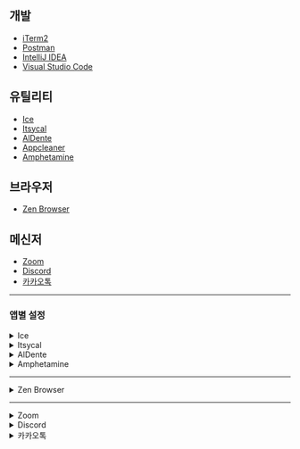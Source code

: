 ## 개발

- [iTerm2]
- [Postman]
- [IntelliJ IDEA]
- [Visual Studio Code]

## 유틸리티

- [Ice]
- [Itsycal]
- [AlDente]
- [Appcleaner]
- [Amphetamine]

## 브라우저

- [Zen Browser]

## 메신저

- [Zoom]
- [Discord]
- [카카오톡]


- - -


### 앱별 설정

<details>
  <summary>Ice</summary><br>

- General
  - Launch at login: Y
  - Show Ice icon: N
  - Use Ice bar: N
  - Show on click: Y
  - Show on hover: N
  - Show on scroll: N

  - Automatically rehide: Y
  - Strategy: Smart

  - Menu bar item spacing: -10

- Menu Bar Layout
  - Visible Section:
    - 오른쪽부터 차례대로 시계 + 제어센터, Itsycal, 와이파이, Amphetamine, AlDente 배터리 아이콘, Input Source(한/영)
  - Hidden Section, Always-Hidden Section은 유동적으로 설정

- Menu Bar Appearance: 전부 끄기

- Hotkeys: 전부 비워두기

- Advanced
  - Hide application menus when showing menu bar items: Y
  - Show selection dividers: N
  - Show all sections when Command + dragging menu bar items: N
  - Show context menu on right click: Y

  - Enable always-hidden section: Y
  - Always-hidden section can be shown: Y

- About
  - Automatically check for updates: Y
  - Automatically download updates: N
</details>

<details>
  <summary>Itsycal</summary><br>

- General
  - Launch at login: Y
  - Automatically check for updates: Y

  - First day of week: Sunday
  - Keyboard shortcut: `ctrl + opt + cmd + C`

  - Event list shows: 7 days

- Appearance
  - d
  - Show month in icon: Y
  - Show day of week in icon: Y

  - Calendar 크기 최대로
  - Theme: System
  - Highlight: S, T, T, S (격일로 음영 처리)

  - Show event dots: Y
    - Use colored dots: Y
  - Show event location: Y
  - Show days with no events: Y
  - Show calendar weeks: N
</details>

<details>
  <summary>AlDente</summary><br>

- General
  - Check for updates -> Check Automatically: Y
  - Launch at login: Y
  - Share technical data: N

- Charge
  - Disable Sleep until Charge Limit: Y
  - Turn display off when inactive: Mirror macOS

  - Hardware Battery Percentage: Y

- Appearance
  - Show Percentage: Y
  - Low Power Mode Tint: Y
  - Icon Style: AlDente Status

  - Show Dock Icon: N

  - Popup Window:
    - Show on Startup: N
    - Show Percentage: Y

  - Magsafe LED:
    - LED Setting: Always On
    - Indicate Charge Limit: Y
    - Blink Orange during Discharge: Y
</details>

<details>
  <summary>Amphetamine</summary><br>

- General
  - Quick-Start a Session: Right click (left click shows menu)
  
  - Launch Amphetamine at login: Y
  - Start session when Amphetamine launches: N
  - Start session after waking from sleep: N

  - Hide Amphetamine in the Dock: Y
  - Reduce motion: Y

- Session Defaults
  - Default Duration: Indefinitely
  - `Closed-Display Mode` 체크 풀고, 안내에 따라 `Power Protect for Amphetamine` 설치하기  
  -> 충전이 잠시 끊기더라도 화면이 꺼지지 않고, 충전기 없이도 클램쉘 모드 적용 가능!
  - 나머지 전부 끄기

- System Control, Triggers, Drive Alive, Notifications: 전부 끄기

- Hot Keys
  - Start or End Session: `ctrl + opt + cmd + Q`
    - If a session is already running: `End the session`
  - 나머지 전부 비워두기

- Appearance
  - Menu Bar Image: `!!! Zzz !!!`
  - Use low opacity when inactive: Y
  - 나머지 전부 끄기

- Statistics
  - Enable statistics collection: N
</details>

- - -

<details>
  <summary>Zen Browser</summary><br>

- General
  - General
    - Open previous windows and tabs: Y
    - Continue where you left off: N

    - Ctrl+Tab cycles through tabs in recently used order: N
    - Open links in tabs instead of new windows: Y
    - When you open a link, image or media in a new tab, switch to it immediately: N
    - Ask before closing multiple tabs: Y
    - Ask before quitting with `cmd + Q`: Y

  - Files and Applications
    - Save files to: `Downloads`
    - Play DRM-controlled content: Y

  - Zen Updates
    - Allow Zen to: `Check for updates but let you choose to install them`
  
  - Performance
    - Use recommended performance settings: Y

  - Browsing
    - Use autoscrolling: N
    - Use smooth scrolling: Y
    - Always use cursor keys to navigate within pages: N
    - Use the tab key to move focus between form controls and links: Y
    - Always underline links: N
    - Search for text when you start typing: Y
    - Enable Picture-in-Picture video controls: Y
    - Control media via keyboard, headset, or virtual interface: Y
    - Recommend extensions as you browse: N
    - Recommend features as you browse: N

- Look and Feel
  - Sidebar and tabs layout
    - Browser Layout: `Single Toolbar`

    - Show New Tab Button on Tab List: Y
      - Move the new tab button to the top: N
  
  - Theme Settings
    - Briefly make the toolbar popup when switching or opening new tabs in compact mode: Y
    - Use themed background for compact toolbar: Y
    - Use themed background for compact sidebar: Y
  
  - Glance
    - Enable Glance: N
  
  - Zen URL Bar
    - Behavior: `Always floating`

- Tab Management
  - Workspaces
    - Hide the default container indicator in the tab bar: Y
    - Switch to workspace where container is set as default when opening container tabs: N

  - Pinned Tabs
    - Restore pinned tabs to their originally pinned URL on startup: N
    - Enable container-specific essentials: N
    - Close Tab Shortcut Behavior: `Unload and switch to next tab`

- Keyboard Shortcuts
  > 사용하는 단축키 외에 전부 `Esc` 눌러서 `Not Set`으로 변경하기
  - Compact Mode
    - Toggle Compact Mode: `Optinon + Cmd + C` (기본값)

  - Workspaces
    - Backward Workspace: `Ctrl + ArrowLeft`
    - Forward Workspace: `Ctrl + ArrowRight`
    - Switch to Workspace 1-6: `Ctrl + 1-6`

  - Split View
    - 전부 `Not Set`

  - Window & Tab Management
    - `Close window`, `Undo close window` Unset, 나머지 기본값

  - Navigation
    - Go Back: `Cmd + ArrowLeft`
    - Go Forward: `Cmd + ArrowRight`
    - Reload Page: `Cmd + R`
    - Reload Page (Skip Cache): `Shift + Cmd + R`
    - Go to history: `Cmd + Y`
    - Private Browsing: `Shift + Cmd + N`

  - Search & Find
    - Find on Page: `Cmd + F`
    - Find Again: `Cmd + G`
    - Find Previous: `Shift + Cmd + G`

  - Page Operations
    - Print Page: `Cmd + P`

  - History & Bookmarks
    - Bookmark This Page: `Cmd + D`

  - Media & Display
    - Toggle Mute: `Cmd + M`
    - Zoom In/Out: `Cmd + +`, `Cmd + -`
    - Take Screenshot: `Cmd + S`

  - Developer Tools: 전부 기본값

  - Other Zen Features: 전부 Unset

  - Other
    - Open Downloads: `Cmd + J`
    - Show Bookmarks Sidebar: `Cmd + B`

- Zen Mods
  - Better Find Bar
  - Better Unloaded Tabs

- Home
  - Firefox Home Content
    - Web Search: Y
    - Shortcuts: N
    - Recent activity: N

- Search
  - Default Search Engine: `Google`

  - Use this search engine in Private Windows: Y

  - Search Suggestions: 전부 끄기

  - Address Bar Suggestions: `Clipboard` 빼고 전부 끄기

- Privacy & Security
  - Enhanced Tracking Protection: `Standard`

  - Website Privacy Preferences
    - Tell websites not to sell or share my data: Y

  - Cookies and Site Data
    - Delete cookies and site data when Zen is closed: N
  
  - Passwords
    - Ask to save passwords: Y
      - Fill usernames and passwords automatically: Y
    - 나머지 옵션 전부 끄기
  
  - Autofill
    - Save and fill payment methods: N
  
  - History
    - Zen will: `Use custom settings for history`
      - Remember browsing and download history: Y
      - 나머지 옵션 전부 끄기
  
  - Permissions
    - Block pop-up windows: Y
    - Warn you when websites try to install add-ons: Y

  - Security
    - Deceptive Content and Dangerous Software Protection
      - Block dangerous and deceptive content: Y
        - Block dangerous downloads: Y
        - Warn you about unwanted and uncommon software: Y
    
    - Certificates
      - Query OCSP responder servers to confirm the current validity of certificates: Y
      - Allow Zen to automatically trust third-party root certificates you install: N
    
    - HTTPS-Only Mode: `Don’t enable HTTPS-Only Mode`
</details>

- - -

<details>
  <summary>Zoom</summary><br>

> 회의 끝나면 자동 로그인 풀리지 않도록 바로 앱 종료하기!!!  
> 로그인 상태로 120분 지나면 다시 브라우저로 로그인해야한다!

- General
  - Color mode: Light
  - Theme: Agave

- Video & effects
  - HD video: Y
  - Maintain original ratio: Y
  - Mirror my video: Y

  - Virtual backgrounds: `Blur`

- Audio
  - Audio profile: `Zoom background noise removal`

- Meetings & webinars
  - Join experience
    - Show video preview first: Y
    - Keep my camera off: Y
    - Keep my microphone muted: Y
    - Automatically connect to computer audio: Y
    - Enter full screen automatically: N

  - In-meeting and in-webinar experience
    - Keep meeting controls visible: N
    - Press and hold Space key to temporarily unmute: N
    - Play audio chime for mute/unmute: Y
    - Automatically copy invite link to clipboard: N
  
  - Leave experience
    - Ask me to confirm when leaving: Y
</details>

<details>
  <summary>Discord</summary><br>

> 채널 알림 전부 끄고, 필요한 알림만 켜 두기!!

- Appearance
  - Default Themes: Dark (Onyx 말고!)
  - UI Density: Compact
  - Chat Message Display: Compact
  - Hide user avatars: Y
  
  - Space Between Message Groups: 16px
  - Chat Font Scailing: 16px
  - Zoom Level: 100%

  - Time Format: 12-hour

- Accessibility
  - Always underline links: Y

  - Role Colors: `Show role colors next to names`
  - Sync profile themes: Y

  - Enable Reduced Motion: Y
  - Automatically play GIFs when Discord is focused: N
  - Play animated emoji: N

  - Stickers: `Animate on interaction`

  - Show Send Message Button: Y

  - Text-To-Speech: 끄기

- Voice & Video
  - Voice
    - Input Profile: `Voice Isolation`
    - Input Mode: `Voice Activity`

    - Show a warning when Discord is not detecting audio from your mic: Y
    - Switch voice channel warning: Y
    - Enable QoS High Packed Priority: N
  
  - Video
    - Always preview video: Y
    - Video Background: `Blur`
  
  - Debugging
    - Debug Logging: N

- Chat
  - Display Images, Videos, And Lolcats: 전부 Y

  - Emoji
    - Show emoji reactions on messages: Y
    - Automatically convert emoticons in your messages to emoji: N

  - Stickers
    - Stickers in Autocomplete: N
  
  - Text Box
    - Preview emoji, mentions, and markdown syntax as you type: Y
  
  - Threads
    - Open threads in split view: N
  
  - Show Spoiler Content: `On click`

- Notifications
  - Enable Desktop Notifications: Y
  - Enable Unread Message Badge: Y

  - Reaction Notifications: `Only Direct Messages`

  - Push Notification Inactive Timeout: `1 minute`

  - Text-To-Speech Notifications: `Never`

  - Email Notifications: `Communication Emails` 빼고 전부 끄기
</details>

<details>
  <summary>카카오톡</summary><br>

> 채팅방 알림 전부 끄고, 필요한 알림만 켜 두기!!

- Security
  - Automatic Login: `Keep me logged in`

- Chats
  - Collage Photos: Y
  - Check before sending files: Y
  - Mouse-over Menu: Y
  - Quick Reply: Y

  - Show Typing Indicator: Y
  - Separate Chat List: Y
  - Group Chat Invites: Y

- Display
  - Display Mode: `System Setting`
  - Font: System

  - Mac Menu Bar Settings
    - View KakaoTalk icon from Menu Bar: N

- Kakao Lab
  - Use Kakao Lab: Y

  - Activate AI Features: N
  - Mark as read notifications: Y
  - Live Text: Y
</details>


[iTerm2]: https://iterm2.com
[Postman]: https://www.postman.com/downloads
[IntelliJ IDEA]: https://www.jetbrains.com/idea
[Visual Studio Code]: https://code.visualstudio.com

[Ice]: https://github.com/jordanbaird/Ice/releases
[Itsycal]: https://www.mowglii.com/itsycal
[AlDente]: https://apphousekitchen.com/aldente-overview
[Appcleaner]: https://freemacsoft.net/appcleaner
[Amphetamine]: https://apps.apple.com/app/amphetamine/id937984704

[Zen Browser]: https://github.com/zen-browser/desktop/releases

[Zoom]: https://zoom.us/download
[Discord]: https://discord.com/download
[카카오톡]: https://apps.apple.com/kr/app/kakaotalk/id869223134
